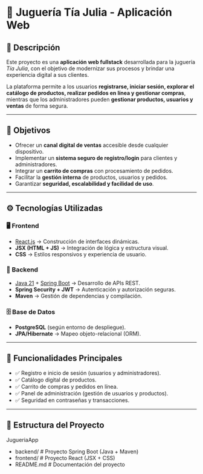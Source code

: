 # 🍹 Juguería Tía Julia - Aplicación Web

## 📌 Descripción
Este proyecto es una **aplicación web fullstack** desarrollada para la juguería *Tía Julia*, con el objetivo de modernizar sus procesos y brindar una experiencia digital a sus clientes.  

La plataforma permite a los usuarios **registrarse, iniciar sesión, explorar el catálogo de productos, realizar pedidos en línea y gestionar compras**, mientras que los administradores pueden **gestionar productos, usuarios y ventas** de forma segura.  

---

## 🎯 Objetivos
- Ofrecer un **canal digital de ventas** accesible desde cualquier dispositivo.
- Implementar un **sistema seguro de registro/login** para clientes y administradores.
- Integrar un **carrito de compras** con procesamiento de pedidos.
- Facilitar la **gestión interna** de productos, usuarios y pedidos.
- Garantizar **seguridad, escalabilidad y facilidad de uso**.

---

## ⚙️ Tecnologías Utilizadas

### 🖥️ Frontend
- [React.js](https://reactjs.org/) → Construcción de interfaces dinámicas.
- **JSX (HTML + JS)** → Integración de lógica y estructura visual.
- **CSS** → Estilos responsivos y experiencia de usuario.

### 🔧 Backend
- [Java 21](https://www.oracle.com/java/) + [Spring Boot](https://spring.io/projects/spring-boot) → Desarrollo de APIs REST.
- **Spring Security + JWT** → Autenticación y autorización seguras.
- **Maven** → Gestión de dependencias y compilación.

### 🗄️ Base de Datos
- **PostgreSQL** (según entorno de despliegue).
- **JPA/Hibernate** → Mapeo objeto-relacional (ORM).

---

## 🚀 Funcionalidades Principales
- ✅ Registro e inicio de sesión (usuarios y administradores).  
- ✅ Catálogo digital de productos.  
- ✅ Carrito de compras y pedidos en línea.  
- ✅ Panel de administración (gestión de usuarios y productos).  
- ✅ Seguridad en contraseñas y transacciones.  

---

## 📂 Estructura del Proyecto
JugueriaApp
- backend/ # Proyecto Spring Boot (Java + Maven)
- frontend/ # Proyecto React (JSX + CSS)
- README.md # Documentación del proyecto
